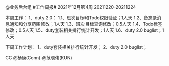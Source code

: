 @业务后台组 #工作周报#
2021年12月第4周 20211220-20211224

本周工作：
1、duty 2.0：
1.1、班次目标和Todo权限验证；1人天
1.2、备忘录消息通知和分享范围修改；1人天
1.3、班次目标查询修改；0.5人天
1.4、Todo标签修改；0.5人天
1.5、duty套装相关排行统计开发；1人天
1.6、duty 2.0 buglist；1人天

下周工作计划：
1、duty套装相关排行统计开发；
2、duty 2.0 buglist；

CC @杨康(Conn) @范晓伟(KUN)